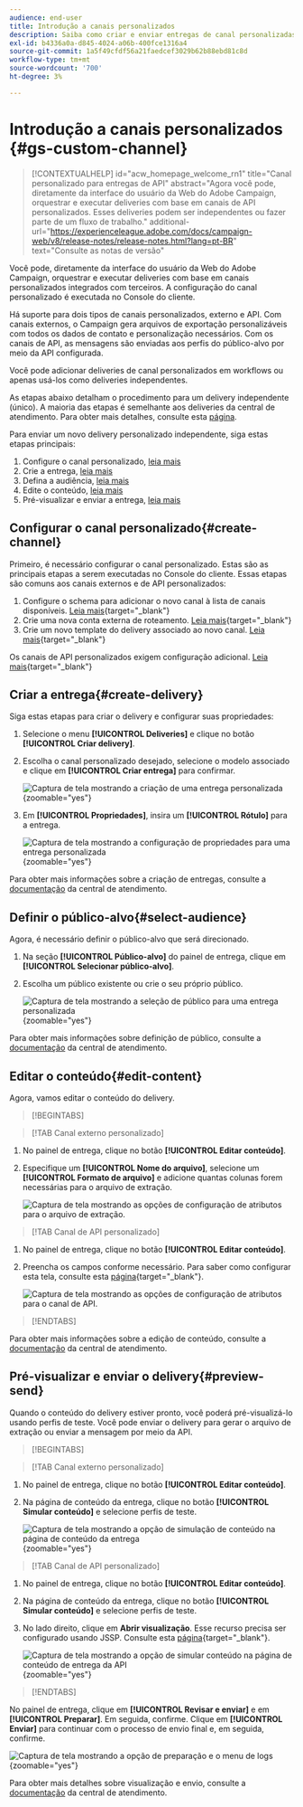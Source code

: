 ```yaml
---
audience: end-user
title: Introdução a canais personalizados
description: Saiba como criar e enviar entregas de canal personalizadas com o Adobe Campaign Web
exl-id: b4336a0a-d845-4024-a06b-400fce1316a4
source-git-commit: 1a5f49cfdf56a21faedcef3029b62b88ebd81c8d
workflow-type: tm+mt
source-wordcount: '700'
ht-degree: 3%

---
```


# Introdução a canais personalizados {#gs-custom-channel}

>[!CONTEXTUALHELP]
>id="acw_homepage_welcome_rn1"
>title="Canal personalizado para entregas de API"
>abstract="Agora você pode, diretamente da interface do usuário da Web do Adobe Campaign, orquestrar e executar deliveries com base em canais de API personalizados. Esses deliveries podem ser independentes ou fazer parte de um fluxo de trabalho."
>additional-url="https://experienceleague.adobe.com/docs/campaign-web/v8/release-notes/release-notes.html?lang=pt-BR" text="Consulte as notas de versão"

Você pode, diretamente da interface do usuário da Web do Adobe Campaign, orquestrar e executar deliveries com base em canais personalizados integrados com terceiros. A configuração do canal personalizado é executada no Console do cliente.

Há suporte para dois tipos de canais personalizados, externo e API. Com canais externos, o Campaign gera arquivos de exportação personalizáveis com todos os dados de contato e personalização necessários. Com os canais de API, as mensagens são enviadas aos perfis do público-alvo por meio da API configurada.

Você pode adicionar deliveries de canal personalizados em workflows ou apenas usá-los como deliveries independentes.

As etapas abaixo detalham o procedimento para um delivery independente (único). A maioria das etapas é semelhante aos deliveries da central de atendimento. Para obter mais detalhes, consulte esta [página](../call-center/create-call-center.md).

Para enviar um novo delivery personalizado independente, siga estas etapas principais:

1. Configure o canal personalizado, [leia mais](#create-channel)
1. Crie a entrega, [leia mais](#create-delivery)
1. Defina a audiência, [leia mais](#select-audience)
1. Edite o conteúdo, [leia mais](#edit-content)
1. Pré-visualizar e enviar a entrega, [leia mais](#preview-send)

## Configurar o canal personalizado{#create-channel}

Primeiro, é necessário configurar o canal personalizado. Estas são as principais etapas a serem executadas no Console do cliente. Essas etapas são comuns aos canais externos e de API personalizados:

1. Configure o schema para adicionar o novo canal à lista de canais disponíveis. [Leia mais](https://experienceleague.adobe.com/docs/campaign/campaign-v8/send/custom-channel.html#configure-schema){target="_blank"}
1. Crie uma nova conta externa de roteamento. [Leia mais](https://experienceleague.adobe.com/docs/campaign/campaign-v8/send/custom-channel.html#reate-ext-account){target="_blank"}
1. Crie um novo template do delivery associado ao novo canal. [Leia mais](https://experienceleague.adobe.com/docs/campaign/campaign-v8/send/custom-channel.html#create-template){target="_blank"}

Os canais de API personalizados exigem configuração adicional. [Leia mais](https://experienceleague.adobe.com/docs/campaign/campaign-v8/send/custom-channel.html#api-additional){target="_blank"}

## Criar a entrega{#create-delivery}

Siga estas etapas para criar o delivery e configurar suas propriedades:

1. Selecione o menu **[!UICONTROL Deliveries]** e clique no botão **[!UICONTROL Criar delivery]**.

1. Escolha o canal personalizado desejado, selecione o modelo associado e clique em **[!UICONTROL Criar entrega]** para confirmar.

   ![Captura de tela mostrando a criação de uma entrega personalizada](assets/cus-create.png){zoomable="yes"}

1. Em **[!UICONTROL Propriedades]**, insira um **[!UICONTROL Rótulo]** para a entrega.

   ![Captura de tela mostrando a configuração de propriedades para uma entrega personalizada](assets/cus-properties.png){zoomable="yes"}

Para obter mais informações sobre a criação de entregas, consulte a [documentação](../call-center/create-call-center.md#create-delivery) da central de atendimento.

## Definir o público-alvo{#select-audience}

Agora, é necessário definir o público-alvo que será direcionado.

1. Na seção **[!UICONTROL Público-alvo]** do painel de entrega, clique em **[!UICONTROL Selecionar público-alvo]**.

1. Escolha um público existente ou crie o seu próprio público.

   ![Captura de tela mostrando a seleção de público para uma entrega personalizada](assets/cc-audience2.png){zoomable="yes"}

Para obter mais informações sobre definição de público, consulte a [documentação](../call-center/create-call-center.md#select-audience) da central de atendimento.

## Editar o conteúdo{#edit-content}

Agora, vamos editar o conteúdo do delivery.

>[!BEGINTABS]

>[!TAB Canal externo personalizado]

1. No painel de entrega, clique no botão **[!UICONTROL Editar conteúdo]**.

1. Especifique um **[!UICONTROL Nome do arquivo]**, selecione um **[!UICONTROL Formato de arquivo]** e adicione quantas colunas forem necessárias para o arquivo de extração.

   ![Captura de tela mostrando as opções de configuração de atributos para o arquivo de extração.](assets/cc-content-attributes.png)

>[!TAB Canal de API personalizado]

1. No painel de entrega, clique no botão **[!UICONTROL Editar conteúdo]**.

1. Preencha os campos conforme necessário. Para saber como configurar esta tela, consulte esta [página](https://experienceleague.adobe.com/docs/campaign/campaign-v8/send/custom-channel.html#api-additional-screen){target="_blank"}.

   ![Captura de tela mostrando as opções de configuração de atributos para o canal de API.](assets/cc-content-attributes-api.png)

>[!ENDTABS]

Para obter mais informações sobre a edição de conteúdo, consulte a [documentação](../call-center/create-call-center.md#edit-content) da central de atendimento.

## Pré-visualizar e enviar o delivery{#preview-send}

Quando o conteúdo do delivery estiver pronto, você poderá pré-visualizá-lo usando perfis de teste. Você pode enviar o delivery para gerar o arquivo de extração ou enviar a mensagem por meio da API.

>[!BEGINTABS]

>[!TAB Canal externo personalizado]

1. No painel de entrega, clique no botão **[!UICONTROL Editar conteúdo]**.

1. Na página de conteúdo da entrega, clique no botão **[!UICONTROL Simular conteúdo]** e selecione perfis de teste.

   ![Captura de tela mostrando a opção de simulação de conteúdo na página de conteúdo da entrega](assets/cus-simulate.png){zoomable="yes"}

>[!TAB Canal de API personalizado]

1. No painel de entrega, clique no botão **[!UICONTROL Editar conteúdo]**.

1. Na página de conteúdo da entrega, clique no botão **[!UICONTROL Simular conteúdo]** e selecione perfis de teste.

1. No lado direito, clique em **Abrir visualização**. Esse recurso precisa ser configurado usando JSSP. Consulte esta [página](https://experienceleague.adobe.com/docs/campaign/campaign-v8/send/custom-channel.html#api-additional-preview){target="_blank"}.

   ![Captura de tela mostrando a opção de simular conteúdo na página de conteúdo de entrega da API](assets/cus-simulate-api.png){zoomable="yes"}

>[!ENDTABS]

No painel de entrega, clique em **[!UICONTROL Revisar e enviar]** e em **[!UICONTROL Preparar]**. Em seguida, confirme. Clique em **[!UICONTROL Enviar]** para continuar com o processo de envio final e, em seguida, confirme.

![Captura de tela mostrando a opção de preparação e o menu de logs](assets/cus-prepare.png){zoomable="yes"}

Para obter mais detalhes sobre visualização e envio, consulte a [documentação](../call-center/create-call-center.md#preview-send) da central de atendimento.
